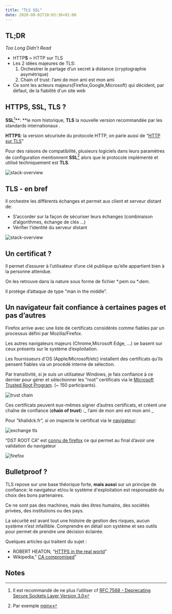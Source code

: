 ```yaml
---
title: "TLS SSL"
date: 2020-08-01T10:03:36+01:00
---
```


## TL;DR

*Too Long Didn’t Read*

* HTTP**S** = HTTP sur TLS
* Les 2 idées majeures de TLS:
    1. Orchestrer le partage d’un secret à distance (cryptographie asymétrique)
    2. Chain of trust: l’ami de mon ami est mon ami
*   Ce sont les acteurs majeurs(Firefox,Google,Microsoft) qui décident, par défaut, de la fiabilité d'un site web

## HTTPS, SSL, TLS ?

**SSL**[^1]**: **le nom historique, **TLS**  la nouvelle version recommandée  par les standards internationaux .

**HTTPS**: la version sécurisée du protocole HTTP, on parle aussi de “[HTTP sur TLS](https://tools.ietf.org/html/rfc2818)”

Pour des raisons de compatibilité, plusieurs logiciels dans leurs paramètres de configuration mentionnent **SSL**[^2] alors que le protocole implémenté et utilisé techniquement est **TLS**.

![stack-overview]({static}/images/tls/tls-ssl-stack.svg)

## TLS - en bref

Il orchestre les différents échanges et permet aux client et serveur distant de:

*   S’accorder sur la façon de sécuriser leurs échanges (combinaison d’algorithmes, échange de clés ...)
*   Vérifier l’identité du serveur distant 


![stack-overview]({static}/images/tls/trust-chain-overview.svg)

## Un certificat ?

Il permet d’assurer à l’utilisateur d’une clé publique qu’elle appartient bien à la personne attendue.

On les retrouve dans la nature sous forme de fichier *.pem ou *.dem.

Il protège d’attaque de type  “man in the middle”. 

## Un navigateur fait confiance à certaines pages et pas d’autres

Firefox arrive avec une liste de certificats considérés comme fiables par un processus défini par Mozilla/Firefox.

Les autres navigateurs majeurs (Chrome,Microsoft Edge, …) se basent sur ceux présents sur le système d’exploitation. 

Les fournisseurs d'OS (Apple/Microsoft/etc) installent des certificats qu’ils pensent fiables via un procédé interne de sélection.

Par transitivité, si je suis un utilisateur Windows, je fais confiance à ce dernier pour gérer et sélectionner les “root” certificats via le [Microsoft Trusted Root Program](https://docs.microsoft.com/en-us/security/trusted-root/participants-list). (~ 150 participants).

![trust chain]({static}/images/tls/trust-chain.svg)


Ces certificats peuvent eux-mêmes signer d’autres certificats, et créent une chaîne de confiance (**chain of trust**) :_ l’ami de mon ami est mon ami _

Pour “khalidck.fr”, si on inspecte le certificat via le [navigateur](https://support.mozilla.org/fr/kb/certificats-authentification-pour-sites-web-securises):

![exchange tls]({static}/images/tls/exchange-tls.png)


“DST ROOT CA” est [connu de firefox](https://ccadb-public.secure.force.com/mozilla/CACertificatesInFirefoxReport) ce qui permet au final d’avoir une validation du navigateur 

![firefox]({static}/images/tls/screen-web-trust.png)


## Bulletproof ?

TLS repose sur une base théorique forte, **mais aussi** sur un principe de confiance: le navigateur et/ou le système d'exploitation est responsable du choix des bons partenaires. 

Ce ne sont pas des machines, mais des êtres humains, des sociétés privées, des institutions ou des pays.

La sécurité est avant tout une histoire de gestion des risques, aucun système n’est infaillible. Comprendre en détail son système et ses outils pour permet de prendre une décision éclairée.

Quelques articles qui traitent du sujet :


*   ROBERT HEATON, “[HTTPS in the real world](https://robertheaton.com/2018/11/28/https-in-the-real-world/)”
*   Wikipedia,” [CA compromised](https://en.wikipedia.org/wiki/Certificate_authority#CA_compromise)”

<!-- Footnotes themselves at the bottom. -->
## Notes

[^1]:
     Il est recommandé de ne plus l’utiliser cf [RFC 7568 - Deprecating Secure Sockets Layer Version 3.0](https://tools.ietf.org/html/rfc7568)

[^2]:
      Par exemple [nginx](https://nginx.org/en/docs/http/configuring_https_servers.html)
